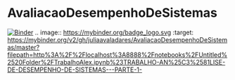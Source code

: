 # AvaliacaoDesempenhoDeSistemas
[![Binder](https://mybinder.org/badge_logo.svg)](https://mybinder.org/v2/gh/juliaavaladares/AvaliacaoDesempenhoDeSistemas/master?filepath=http%3A%2F%2Flocalhost%3A8888%2Fnotebooks%2FUntitled%2520Folder%2FTrabalhoAlex.ipynb%23TRABALHO-AN%25C3%2581LISE-DE-DESEMPENHO-DE-SISTEMAS---PARTE-1-)
.. image:: https://mybinder.org/badge_logo.svg
 :target: https://mybinder.org/v2/gh/juliaavaladares/AvaliacaoDesempenhoDeSistemas/master?filepath=http%3A%2F%2Flocalhost%3A8888%2Fnotebooks%2FUntitled%2520Folder%2FTrabalhoAlex.ipynb%23TRABALHO-AN%25C3%2581LISE-DE-DESEMPENHO-DE-SISTEMAS---PARTE-1-
